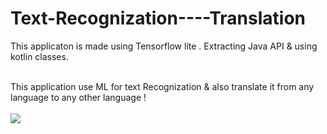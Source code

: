 # Text-Recognization----Translation

This applicaton is made using Tensorflow lite . Extracting Java API & using kotlin classes.
<br>
<br>

This application use ML for text Recognization & also translate it from any language to any other language !
<br>
<br>
<img src = "demo.gif">
